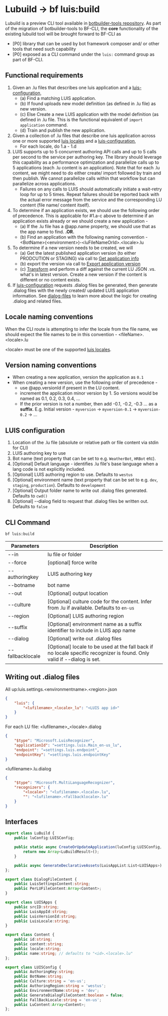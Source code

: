 # Lubuild -> bf luis:build

Lubuild is a preview CLI tool available in [botbuilder-tools repository][1]. As part of the migration of botbuilder-tools to BF-CLI, the **core** functionality of the existing lubuild tool will be brought forward to BF-CLI as

- [P0] library that can be used by bot framework composer and/ or other tools that need such capability
- [P0] exposed as a CLI command under the `luis:` command group as part of BF-CLI.

## Functional requirements
1. Given an .lu files that describes one luis application and a [luis-configuration](#LUIS-configuration),
    - (a) Find a matching LUIS application. 
    - (b) If found uploads new model definition (as defined in .lu file) as new version.
    - (c) Else Create a new LUIS application with the model definition (as defined in .lu file. This is the functional equivalent of `import application` command.
    - (d) Train and publish the new application.
2. Given a collection of .lu files that describe one luis application across one or more supported [luis locales][2] and a [luis-configuration](#LUIS-configuration),
    - For each locale, do 1.a - 1.d
3. LUIS supports up to 5 concurrent authoring API calls and up to 5 calls per second to the service per authoring key. The library should leverage this capability as a performance optimization and parallelize calls up to 5 applications (each .lu content is an application). Note that for each .lu content, we might need to do either create/ import followed by train and then publish. We cannot parallelize calls within that workflow but can parallelize across applications.
    - Failures on any calls to LUIS should automatically initiate a wait-retry loop for up to 5 times. Repeat failures should be reported back with the actual error message from the service and the corresponding LU content (file name/ content itself).
4. To determine if an application exists, we should use the following order of precedence. This is applicable for #1.a-c above to determine if an application exists already or we should create a new application - 
    - (a) If the .lu file has a @app.name property, we should use that as the app name to find. **.OR.**
    - (b) Find an application with the following naming convention - \<BotName>(\<environment>)-\<luFileNameOrId>.\<locale>.lu
5. To determine if a new version needs to be created, we will
    - (a) Get the latest published application version (to either PRODCUTION or STAGING) via call to [Get application info][3]
    - (b) export the version via call to [Export application version][4]
    - (c) [Transform][5] and perform a diff against the current LU JSON .vs. what's in latest version. Create a new version if the content is different or no content exists.
6. If [luis-configuration](#LUIS-configuration) requests .dialog files be generated, then generate .dialog files with the newly created/ updated LUIS application information. See [dialog-files](#dialog-files) to learn more about the logic for creating .dialog and related files. 

## Locale naming conventions
When the CLI route is attempting to infer the locale from the file name, we should expect the file names to be in this convention - 
\<fileName>.\<locale>.lu

\<locale> must be one of the supported [luis locales][2].

## Version naming conventions
- When creating a new application, version the application as `0.1`
- When creating a new version, use the following order of precedence - 
    - use @app.versionId if present in the LU content.
    - increment the application minor version by 1. So versions would be named as 0.1, 0.2, 0.3, 0.4, ...
    - If the prior version is not a number, then add -0.1, -0.2, -0.3 ... as a **suffix**. E.g. Initial version - `myversion` -> `myversion-0.1` -> `myversion-0.2` -> ...

## LUIS configuration
1. Location of the .lu file (absolute or relative path or file content via stdin for CLI)
2. LUIS authoring key to use
3. Bot name (text property that can be set to e.g. `WeatherBot`, `HRBot` etc). 
4. [Optional] Default language - identifies .lu file's base language when a lang code is not explicitly included.
4. [Optional] LUIS authoring region to use. Defaults to `westus`
5. [Optional] environment name (text property that can be set to e.g. `dev`, `staging`, `production`). Defaults to `development`
6. [Optional] Output folder name to write out .dialog files generated. Defaults to `cwd()`
7. [Optional] --dialog field to request that .dialog files be written out. Defaults to `false`

## CLI Command

`bf luis:build`

| Parameters        | Description                                                                                                             |
|-------------------|-------------------------------------------------------------------------------------------------------------------------|
| --in              | lu file or folder                                                                                                       |
| --force           | [optional] force write                                                                                                             |
| --authoringkey    | LUIS authoring key                                                                                                      |
| --botname         | bot name                                                                                                                |
| --out             | [Optional] output location                                                                                              |
| --culture         | [Optional] culture code for the content. Infer from .lu if available. Defaults to `en-us`                               |
| --region | [Optional] LUIS authoring region                                                                                        |
| --suffix | [Optional] environment name as a suffix identifier to include in LUIS app name                                                                  |
| --dialog          | [Optional] write out .dialog files                                                                                      |
| --fallbacklocale  | [Optional] locale to be used at the fall back if no locale specific recognizer is found. Only valid if --dialog is set. |


<a id="dialog-files"></a>

## Writing out .dialog files
All up:luis.settings.\<environmentname>.\<region>.json
```json
{
    "luis": {
        "<lufilename>_<locale>_lu": "<LUIS app id>"
    }
}
```
For each LU file: 
\<lufilename>_\<locale>.dialog
```json
{
    "$type": "Microsoft.LuisRecognizer",
    "applicationId": "=settings.luis.Main_en-us_lu",
    "endpoint": "=settings.luis.endpoint",
    "endpointKey": "=settings.luis.endpointKey"
}
```

\<lufilename>.lu.dialog
```json
{
    "$type": "Microsoft.MultiLanguageRecognizer",
    "recognizers": {
        "<locale>": "<lufilename>.<locale>.lu",
        "": "<lufilename>.<fallbacklocale>.lu"
    }
}
```

## Interfaces

```ts
export class LuBuild {
    public luConfig:LUISConfig;

    public static async CreateOrUpdateApplication(luConfig:LUISConfig, delegate:(ID:string) : Content) : Promise<List<LUISApps>> {
        return new Array<LuBuildResult>();
    }

    public async GenerateDeclarativeAssets(LuisAppList:List<LUISApps>):Promise<Array<DialogFileContent>>;
};

export class DialogFileContent {
    public LuisSettingsContent:string;
    public PerLUFileContent:Array<Content>;
}

export class LUISApps {
    public srcID:string;
    public LuisAppId:string;
    public LuisVersionId:string;
    public LuisLocale:string;
}

export class Content {
    public id:string; 
    public content:string;
    public locale:string;
    public name:string; // defaults to "<id>.<locale>.lu"
};

export class LUISConfig {
    public AuthoringKey:string;
    public BotName:string;
    public Culture:string = 'en-us';
    public AuthoringRegion:string = 'westus';
    public EnvironmentName:string = 'dev';
    public GenerateDialogFileContent:boolean = false;
    public FallBackLocale:string = 'en-us';
    public LuContent:Array<Content>;
};
```

[1]:https://github.com/microsoft/botbuilder-tools/tree/V.Future/packages/lubuild
[2]:https://docs.microsoft.com/en-us/azure/cognitive-services/luis/luis-language-support#languages-supported
[3]:https://westus.dev.cognitive.microsoft.com/docs/services/5890b47c39e2bb17b84a55ff/operations/5890b47c39e2bb052c5b9c37
[4]:https://westus.dev.cognitive.microsoft.com/docs/services/5890b47c39e2bb17b84a55ff/operations/5890b47c39e2bb052c5b9c40
[5]:https://github.com/microsoft/botframework-cli/blob/787b11503cfaaaf40e254b7030db242cc1269729/packages/lu/src/parser/lufile/helpers.js#L156